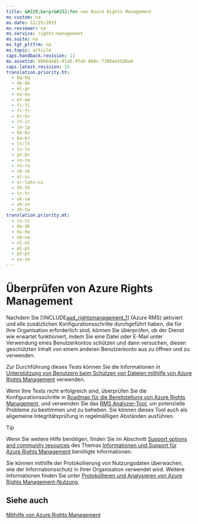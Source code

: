 ```yaml
---
title: &#220;berpr&#252;fen von Azure Rights Management
ms.custom: na
ms.date: 12/25/2015
ms.reviewer: na
ms.service: rights-management
ms.suite: na
ms.tgt_pltfrm: na
ms.topic: article
caps.handback.revision: 11
ms.assetid: 08664a01-81a5-4fa5-884c-7306ee55dba0
caps.latest.revision: 25
translation.priority.ht: 
  - bg-bg
  - de-de
  - el-gr
  - es-es
  - et-ee
  - fi-fi
  - fr-fr
  - hr-hr
  - it-it
  - ja-jp
  - kk-kz
  - ko-kr
  - lt-lt
  - lv-lv
  - pt-br
  - ro-ro
  - ru-ru
  - sk-sk
  - sl-si
  - sr-latn-cs
  - th-th
  - tr-tr
  - uk-ua
  - zh-cn
  - zh-tw
translation.priority.mt: 
  - cs-cz
  - da-dk
  - hu-hu
  - nb-no
  - nl-nl
  - pl-pl
  - pt-pt
  - sv-se
---
```

# &#220;berpr&#252;fen von Azure Rights Management
Nachdem Sie [!INCLUDE[aad_rightsmanagement_1](../../ems/AADRightsMgmt/includes/aad_rightsmanagement_1_md.md)] (Azure RMS) aktiviert und alle zusätzlichen Konfigurationsschritte durchgeführt haben, die für Ihre Organisation erforderlich sind, können Sie überprüfen, ob der Dienst wie erwartet funktioniert, indem Sie eine Datei oder E-Mail unter Verwendung eines Benutzerkontos schützen und dann versuchen, diesen geschützten Inhalt von einem anderen Benutzerkonto aus zu öffnen und zu verwenden.

Zur Durchführung dieses Tests können Sie die Informationen in [Unterstützung von Benutzern beim Schützen von Dateien mithilfe von Azure Rights Management](../../ems/AADRightsMgmt/Helping-Users-to-Protect-Files-by-Using-Azure-Rights-Management.md) verwenden.

Wenn Ihre Tests nicht erfolgreich sind, überprüfen Sie die Konfigurationsschritte in [Roadmap für die Bereitstellung von Azure Rights Management](../../ems/AADRightsMgmt/Azure-Rights-Management-Deployment-Roadmap.md), und verwenden Sie das [RMS Analyzer-Tool](http://www.microsoft.com/en-us/download/details.aspx?id=46437), um potenzielle Probleme zu bestimmen und zu beheben. Sie können dieses Tool auch als allgemeine Integritätsprüfung in regelmäßigen Abständen ausführen.

> [!TIP]
> Wenn Sie weitere Hilfe benötigen, finden Sie im Abschnitt [Support options and community resources](../../ems/AADRightsMgmt/Information-and-Support-for-Azure-Rights-Management.md#BKMK_SupportOptions) des Themas [Informationen und Support für Azure Rights Management](../../ems/AADRightsMgmt/Information-and-Support-for-Azure-Rights-Management.md) benötigte Informationen.

Sie können mithilfe der Protokollierung von Nutzungsdaten überwachen, wie der Informationsschutz in Ihrer Organisation verwendet wird. Weitere Informationen finden Sie unter [Protokollieren und Analysieren von Azure Rights Management-Nutzung](../../ems/AADRightsMgmt/Logging-and-Analyzing-Azure-Rights-Management-Usage.md).

## Siehe auch
[Mithilfe von Azure Rights Management](../../ems/AADRightsMgmt/Using-Azure-Rights-Management.md)

